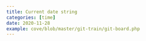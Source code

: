 ```yaml
---
title: Current date string
categories: [time]
date: 2020-11-28
example: cove/blob/master/git-train/git-board.php
---
```

